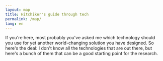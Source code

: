 ```yaml
---
layout: map
title: Hitchiker's guide through tech
permalink: /map/
lang: en
---
```

If you're here, most probably you've asked me which technology should you use for yet another world-changing solution you have designed. So here's the deal: I don't know all the technologies that are out there, but here's a bunch of them that can be a good starting point for the research.